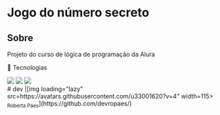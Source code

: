 <h1>Jogo do número secreto </h1>

<h2>Sobre</h2>
<a>Projeto do curso de lógica de programação da Alura</a>

🚀 Tecnologias
<div>
  <img src="https://imag.shields.io/badge/HTML-239120?style-for-the-badge&logo-html5&logoColor=white">
  <img src="https://imag.shields.io/badge/CSS-239120?style-for-the-badge&logo-css3&logoColor=white">
  <img src="https://imag.shields.io/badge/JavaScript-F7DF1E?style-for-the-badge&logo-javascript&logoColor=black">
    
</div>
# dev
|[img loading="lazy" src=https://avatars.githubusercontent.com/u33001620?v=4" width=115><br><sub>Roberta Paes</sub>](https://github.com/devropaes/)
  
</div>
